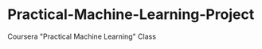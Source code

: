 Practical-Machine-Learning-Project
==================================

Coursera "Practical Machine Learning" Class
